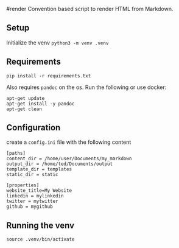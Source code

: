 #render
Convention based script to render HTML from Markdown.

## Setup
Initialize the venv
`python3 -m venv .venv`

## Requirements
`pip install -r requirements.txt`

Also requires `pandoc` on the os. Run the following or use docker:

```
apt-get update
apt-get install -y pandoc 
apt-get clean
```

## Configuration
create a `config.ini` file with the following content

```
[paths]
content_dir = /home/user/Documents/my_markdown
output_dir = /home/ted/Documents/output
template_dir = templates
static_dir = static

[properties]
website_title=My Website
linkedin = mylinkedin
twitter = mytwitter
github = mygithub

```

## Running the venv
`source .venv/bin/activate`